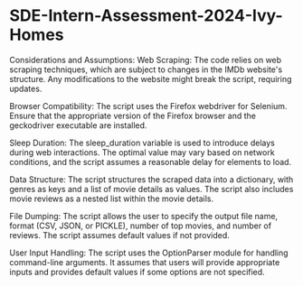 # SDE-Intern-Assessment-2024-Ivy-Homes
Considerations and Assumptions:
Web Scraping: The code relies on web scraping techniques, which are subject to changes in the IMDb website's structure. Any modifications to the website might break the script, requiring updates.

Browser Compatibility: The script uses the Firefox webdriver for Selenium. Ensure that the appropriate version of the Firefox browser and the geckodriver executable are installed.

Sleep Duration: The sleep_duration variable is used to introduce delays during web interactions. The optimal value may vary based on network conditions, and the script assumes a reasonable delay for elements to load.

Data Structure: The script structures the scraped data into a dictionary, with genres as keys and a list of movie details as values. The script also includes movie reviews as a nested list within the movie details.

File Dumping: The script allows the user to specify the output file name, format (CSV, JSON, or PICKLE), number of top movies, and number of reviews. The script assumes default values if not provided.

User Input Handling: The script uses the OptionParser module for handling command-line arguments. It assumes that users will provide appropriate inputs and provides default values if some options are not specified.
